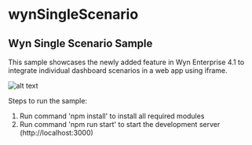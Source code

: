# wynSingleScenario
Wyn Single Scenario Sample
----------------------------------
This sample showcases the newly added feature in Wyn Enterprise 4.1 to integrate individual dashboard scenarios in a web app using iframe.

![alt text](../../Screenshot.png)

Steps to run the sample:
1. Run command 'npm install' to install all required modules
2. Run command 'npm run start' to start the development server (http://localhost:3000)
